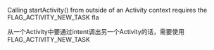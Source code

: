  Calling startActivity() from outside of an Activity context requires the FLAG_ACTIVITY_NEW_TASK fla

从一个Activity中要通过intent调出另一个Activity的话，需要使用 FLAG_ACTIVITY_NEW_TASK 